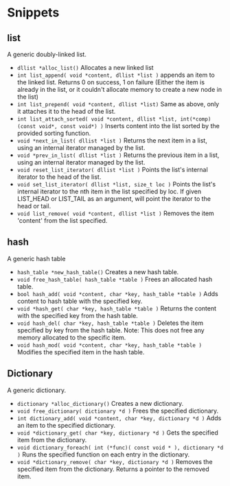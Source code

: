 # Snippets

## list
A generic doubly-linked list.
- `dllist *alloc_list()` Allocates a new linked list
- `int list_append( void *content, dllist *list )` appends an item to the linked list. Returns 0 on success, 1 on failure (Either the item is already in the list, or it couldn't allocate memory to create a new node in the list)
- `int list_prepend( void *content, dllist *list)` Same as above, only it attaches it to the head of the list.
- `int list_attach_sorted( void *content, dllist *list, int(*comp)(const void*, const void*) )` Inserts content into the list sorted by the provided sorting function.
- `void *next_in_list( dllist *list )` Returns the next item in a list, using an internal iterator managed by the list.
- `void *prev_in_list( dllist *list )` Returns the previous item in a list, using an internal iterator managed by the list.
- `void reset_list_iterator( dllist *list )` Points the list's internal iterator to the head of the list.
- `void set_list_iterator( dllist *list, size_t loc )` Points the list's internal iterator to the nth item in the list specified by loc. If given LIST_HEAD or LIST_TAIL as an argument, will point the iterator to the head or tail.
- `void list_remove( void *content, dllist *list )` Removes the item 'content' from the list specified.

## hash
A generic hash table
- `hash_table *new_hash_table()` Creates a new hash table.
- `void free_hash_table( hash_table *table )` Frees an allocated hash table.
- `bool hash_add( void *content, char *key, hash_table *table )` Adds content to hash table with the specified key.
- `void *hash_get( char *key, hash_table *table )` Returns the content with the specified key from the hash table.
- `void hash_del( char *key, hash_table *table )` Deletes the item specified by key from the hash table. Note: This does not free any memory allocated to the specific item.
- `void hash_mod( void *content, char *key, hash_table *table )` Modifies the specified item in the hash table.

## Dictionary
A generic dictionary.
- `dictionary *alloc_dictionary()` Creates a new dictionary.
- `void free_dictionary( dictionary *d )` Frees the specified dictionary.
- `int dictionary_add( void *content, char *key, dictionary *d )` Adds an item to the specified dictionary.
- `void *dictionary_get( char *key, dictionary *d )` Gets the specified item from the dictionary.
- `void dictionary_foreach( int (*func)( const void * ), dictionary *d )` Runs the specified function on each entry in the dictionary.
- `void *dictionary_remove( char *key, dictionary *d )` Removes the specified item from the dictionary. Returns a pointer to the removed item.
